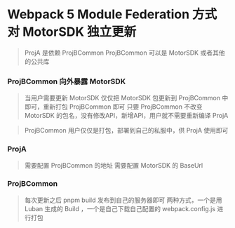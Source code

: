 # Webpack 5 Module Federation 方式对 MotorSDK 独立更新


> ProjA 是依赖 ProjBCommon
> ProjBCommon 可以是 MotorSDK 或者其他的公共库
### ProjBCommon 向外暴露 MotorSDK 
> 当用户需要更新 MotorSDK 仅仅把 MotorSDK 包更新到 ProjBCommon 中即可，重新打包 ProjBCommon 即可
> 只要 ProjBCommon 不改变 MotorSDK 的包名，没有修改API，新增API，用户就不需要重新编译 ProjA

> ProjBCommon 用户仅仅是打包，部署到自己的私服中，供 ProjA 使用即可 


### ProjA 
> 需要配置 ProjBCommon 的地址
> 需要配置 MotorSDK 的 BaseUrl 
>

### ProjBCommon 
> 每次更新之后 pnpm build 发布到自己的服务器即可
> 两种方式，一个是用 Luban 生成的 Build ，一个是自己下载自己配置的 webpack.config.js 进行打包